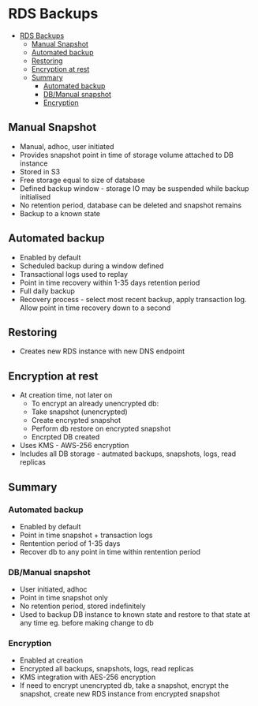 # RDS Backups

- [RDS Backups](#rds-backups)
  - [Manual Snapshot](#manual-snapshot)
  - [Automated backup](#automated-backup)
  - [Restoring](#restoring)
  - [Encryption at rest](#encryption-at-rest)
  - [Summary](#summary)
    - [Automated backup](#automated-backup-1)
    - [DB/Manual snapshot](#dbmanual-snapshot)
    - [Encryption](#encryption)

## Manual Snapshot
- Manual, adhoc, user initiated
- Provides snapshot point in time of storage volume attached to DB instance
- Stored in S3
- Free storage equal to size of database
- Defined backup window - storage IO may be suspended while backup initialised
- No retention period, database can be deleted and snapshot remains
- Backup to a known state

## Automated backup
- Enabled by default
- Scheduled backup during a window defined
- Transactional logs used to replay
- Point in time recovery within 1-35 days retention period
- Full daily backup
- Recovery process - select most recent backup, apply transaction log. Allow point in time recovery down to a second

## Restoring
- Creates new RDS instance with new DNS endpoint

## Encryption at rest
- At creation time, not later on
  - To encrypt an already unencrypted db:
  - Take snapshot (unencrypted)
  - Create encrypted snapshot
  - Perform db restore on encrypted snapshot 
  - Encrpted DB created
- Uses KMS - AWS-256 encryption
- Includes all DB storage - autmated backups, snapshots, logs, read replicas

## Summary
### Automated backup
- Enabled by default
- Point in time snapshot + transaction logs
- Rentention period of 1-35 days
- Recover db to any point in time within rentention period

### DB/Manual snapshot
- User initiated, adhoc
- Point in time snapshot only
- No retention period, stored indefinitely
- Used to backup DB instance to known state and restore to that state at any time eg. before making change to db

### Encryption
- Enabled at creation
- Encrypted all backups, snapshots, logs, read replicas
- KMS integration with AES-256 encryption
- If need to encrypt unencrypted db, take a snapshot, encrypt the snapshot, create new RDS instance from encrypted snapshot
